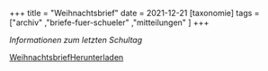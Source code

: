 +++
title = "Weihnachtsbrief"
date = 2021-12-21
[taxonomie]
tags = ["archiv" ,"briefe-fuer-schueler" ,"mitteilungen" ]
+++

_Informationen zum letzten Schultag_

[Weihnachtsbrief](https://volksschule-partenkirchen.de/wp-content/uploads/Weihnachtsbrief-2.pdf)[Herunterladen](https://volksschule-partenkirchen.de/wp-content/uploads/Weihnachtsbrief-2.pdf)
